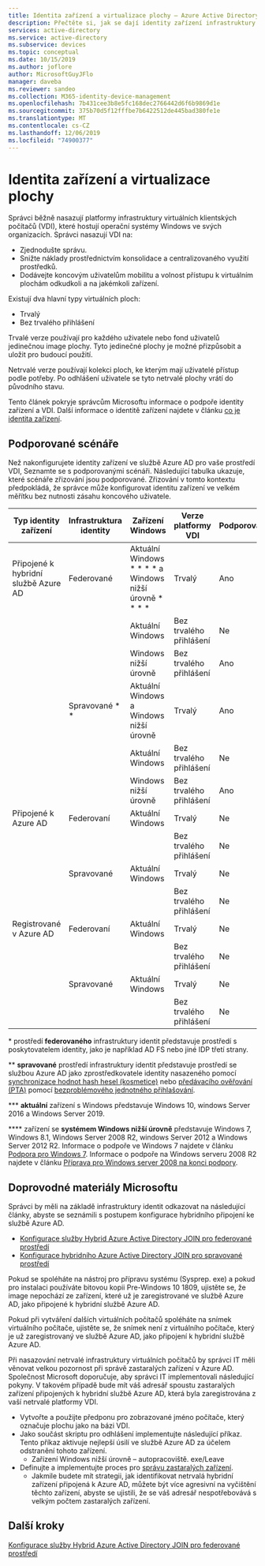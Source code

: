 ```yaml
---
title: Identita zařízení a virtualizace plochy – Azure Active Directory
description: Přečtěte si, jak se dají identity zařízení infrastruktury VDI a Azure AD používat společně.
services: active-directory
ms.service: active-directory
ms.subservice: devices
ms.topic: conceptual
ms.date: 10/15/2019
ms.author: joflore
author: MicrosoftGuyJFlo
manager: daveba
ms.reviewer: sandeo
ms.collection: M365-identity-device-management
ms.openlocfilehash: 7b431cee3b8e5fc168dec2766442d6f6b9869d1e
ms.sourcegitcommit: 375b70d5f12fffbe7b6422512de445bad380fe1e
ms.translationtype: MT
ms.contentlocale: cs-CZ
ms.lasthandoff: 12/06/2019
ms.locfileid: "74900377"
---
```

# <a name="device-identity-and-desktop-virtualization"></a>Identita zařízení a virtualizace plochy

Správci běžně nasazují platformy infrastruktury virtuálních klientských počítačů (VDI), které hostují operační systémy Windows ve svých organizacích. Správci nasazují VDI na:

- Zjednodušte správu.
- Snižte náklady prostřednictvím konsolidace a centralizovaného využití prostředků.
- Dodávejte koncovým uživatelům mobilitu a volnost přístupu k virtuálním plochám odkudkoli a na jakémkoli zařízení.

Existují dva hlavní typy virtuálních ploch:

- Trvalý
- Bez trvalého přihlášení

Trvalé verze používají pro každého uživatele nebo fond uživatelů jedinečnou image plochy. Tyto jedinečné plochy je možné přizpůsobit a uložit pro budoucí použití. 

Netrvalé verze používají kolekci ploch, ke kterým mají uživatelé přístup podle potřeby. Po odhlášení uživatele se tyto netrvalé plochy vrátí do původního stavu.

Tento článek pokryje správcům Microsoftu informace o podpoře identity zařízení a VDI. Další informace o identitě zařízení najdete v článku [co je identita zařízení](overview.md).

## <a name="supported-scenarios"></a>Podporované scénáře

Než nakonfigurujete identity zařízení ve službě Azure AD pro vaše prostředí VDI, Seznamte se s podporovanými scénáři. Následující tabulka ukazuje, které scénáře zřizování jsou podporované. Zřizování v tomto kontextu předpokládá, že správce může konfigurovat identitu zařízení ve velkém měřítku bez nutnosti zásahu koncového uživatele.

| Typ identity zařízení | Infrastruktura identity | Zařízení Windows | Verze platformy VDI | Podporováno |
| --- | --- | --- | --- | --- |
| Připojené k hybridní službě Azure AD | Federované | Aktuální Windows * * * * a Windows nižší úrovně * * * * | Trvalý | Ano |
|   |   | Aktuální Windows | Bez trvalého přihlášení | Ne |
|   |   | Windows nižší úrovně | Bez trvalého přihlášení | Ano |
|   | Spravované * * | Aktuální Windows a Windows nižší úrovně | Trvalý | Ano |
|   |   | Aktuální Windows | Bez trvalého přihlášení | Ne |
|   |   | Windows nižší úrovně | Bez trvalého přihlášení | Ano |
| Připojené k Azure AD | Federovaní | Aktuální Windows | Trvalý | Ne |
|   |   |   | Bez trvalého přihlášení | Ne |
|   | Spravované | Aktuální Windows | Trvalý | Ne |
|   |   |   | Bez trvalého přihlášení | Ne |
| Registrované v Azure AD | Federovaní | Aktuální Windows | Trvalý | Ne |
|   |   |   | Bez trvalého přihlášení | Ne |
|   | Spravované | Aktuální Windows | Trvalý | Ne |
|   |   |   | Bez trvalého přihlášení | Ne |

\* prostředí **federovaného** infrastruktury identit představuje prostředí s poskytovatelem identity, jako je například AD FS nebo jiné IDP třetí strany.

\*\* **spravované** prostředí infrastruktury identit představuje prostředí se službou Azure AD jako zprostředkovatele identity nasazeného pomocí [synchronizace hodnot hash hesel (kosmetice)](../hybrid/whatis-phs.md) nebo [předávacího ověřování (PTA)](../hybrid/how-to-connect-pta.md) pomocí [bezproblémového jednotného přihlašování](../hybrid/how-to-connect-sso.md).

\*\*\* **aktuální** zařízení s Windows představuje Windows 10, windows Server 2016 a Windows Server 2019.

\*\*\*\* zařízení se **systémem Windows nižší úrovně** představuje Windows 7, Windows 8.1, Windows Server 2008 R2, windows Server 2012 a Windows Server 2012 R2. Informace o podpoře ve Windows 7 najdete v článku [Podpora pro Windows 7](https://www.microsoft.com/microsoft-365/windows/end-of-windows-7-support). Informace o podpoře na Windows serveru 2008 R2 najdete v článku [Příprava pro Windows server 2008 na konci podpory](https://www.microsoft.com/cloud-platform/windows-server-2008).

## <a name="microsofts-guidance"></a>Doprovodné materiály Microsoftu

Správci by měli na základě infrastruktury identit odkazovat na následující články, abyste se seznámili s postupem konfigurace hybridního připojení ke službě Azure AD.

- [Konfigurace služby Hybrid Azure Active Directory JOIN pro federované prostředí](hybrid-azuread-join-federated-domains.md)
- [Konfigurace hybridního Azure Active Directory JOIN pro spravované prostředí](hybrid-azuread-join-managed-domains.md)

Pokud se spoléháte na nástroj pro přípravu systému (Sysprep. exe) a pokud pro instalaci používáte bitovou kopii Pre-Windows 10 1809, ujistěte se, že image nepochází ze zařízení, které už je zaregistrované ve službě Azure AD, jako připojené k hybridní službě Azure AD.

Pokud při vytváření dalších virtuálních počítačů spoléháte na snímek virtuálního počítače, ujistěte se, že snímek není z virtuálního počítače, který je už zaregistrovaný ve službě Azure AD, jako připojení k hybridní službě Azure AD.

Při nasazování netrvalé infrastruktury virtuálních počítačů by správci IT měli věnovat velkou pozornost při správě zastaralých zařízení v Azure AD. Společnost Microsoft doporučuje, aby správci IT implementovali následující pokyny. V takovém případě bude mít váš adresář spoustu zastaralých zařízení připojených k hybridní službě Azure AD, která byla zaregistrována z vaší netrvalé platformy VDI.

- Vytvořte a použijte předponu pro zobrazované jméno počítače, který označuje plochu jako na bázi VDI.
- Jako součást skriptu pro odhlášení implementujte následující příkaz. Tento příkaz aktivuje nejlepší úsilí ve službě Azure AD za účelem odstranění tohoto zařízení.
   - Zařízení Windows nižší úrovně – autopracoviště. exe/Leave
- Definujte a implementujte proces pro [správu zastaralých zařízení](manage-stale-devices.md).
   - Jakmile budete mít strategii, jak identifikovat netrvalá hybridní zařízení připojená k Azure AD, můžete být více agresivní na vyčištění těchto zařízení, abyste se ujistili, že se váš adresář nespotřebovává s velkým počtem zastaralých zařízení.
 
## <a name="next-steps"></a>Další kroky

[Konfigurace služby Hybrid Azure Active Directory JOIN pro federované prostředí](hybrid-azuread-join-federated-domains.md)
